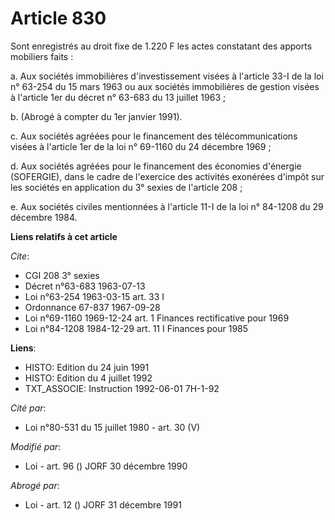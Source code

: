 # Article 830

Sont enregistrés au droit fixe de 1.220 F les actes constatant des apports mobiliers faits :

a. Aux sociétés immobilières d'investissement visées à l'article 33-I de la loi n° 63-254 du 15 mars 1963 ou aux sociétés
immobilières de gestion visées à l'article 1er du décret n° 63-683 du 13 juillet 1963 ;

b. (Abrogé à compter du 1er janvier 1991).

c. Aux sociétés agréées pour le financement des télécommunications visées à l'article 1er de la loi n° 69-1160 du 24 décembre
1969 ;

d. Aux sociétés agréées pour le financement des économies d'énergie (SOFERGIE), dans le cadre de l'exercice des activités
exonérées d'impôt sur les sociétés en application du 3° sexies de l'article 208 ;

e. Aux sociétés civiles mentionnées à l'article 11-I de la loi n° 84-1208 du 29 décembre 1984.

**Liens relatifs à cet article**

_Cite_:

  - CGI 208 3° sexies
  - Décret n°63-683 1963-07-13
  - Loi n°63-254 1963-03-15 art. 33 I
  - Ordonnance 67-837 1967-09-28
  - Loi n°69-1160 1969-12-24 art. 1 Finances rectificative pour 1969
  - Loi n°84-1208 1984-12-29 art. 11 I Finances pour 1985

**Liens**:

  - HISTO: Edition du 24 juin 1991
  - HISTO: Edition du 4 juillet 1992
  - TXT_ASSOCIE: Instruction 1992-06-01 7H-1-92

_Cité par_:

  - Loi n°80-531 du 15 juillet 1980 - art. 30 (V)

_Modifié par_:

  - Loi - art. 96 () JORF 30 décembre 1990

_Abrogé par_:

  - Loi - art. 12 () JORF 31 décembre 1991
